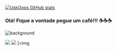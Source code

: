 [![UskOops GitHub stats](https://github-readme-stats.vercel.app/api?username=UskOops)](https://github.com/UskOops/github-readme-stats)

### Olá! Fique a vontade pegue um café!!! ☕☕☕

![background](https://user-images.githubusercontent.com/78981847/120251085-c3a0bf80-c256-11eb-9b3b-32f549d34a03.jpg)





[<img src="https://img.shields.io/badge/twitter-%231DA1F2.svg?&style=for-the-badge&logo=twitter&logoColor=white" />](https://twitter.com/ComentadorNao) [<img src="https://img.shields.io/badge/linkedin-%230077B5.svg?&style=for-the-badge&logo=linkedin&logoColor=white" />](https://www.linkedin.com/in/marco-ant%C3%B4nio-5a420418a//) [<img
